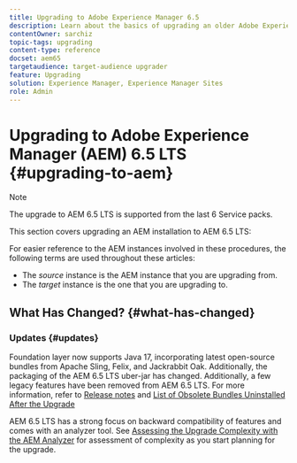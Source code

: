 ```yaml
---
title: Upgrading to Adobe Experience Manager 6.5
description: Learn about the basics of upgrading an older Adobe Experience Manager (AEM) installation to AEM 6.5.
contentOwner: sarchiz
topic-tags: upgrading
content-type: reference
docset: aem65
targetaudience: target-audience upgrader
feature: Upgrading
solution: Experience Manager, Experience Manager Sites
role: Admin
---
```

# Upgrading to Adobe Experience Manager (AEM) 6.5 LTS {#upgrading-to-aem}

>[!NOTE]
>The upgrade to AEM 6.5 LTS is supported from the last 6 Service packs.

This section covers upgrading an AEM installation to AEM 6.5 LTS:

<!-- Alexandru: drafting for now 

* [Planning Your Upgrade](/help/sites-deploying/upgrade-planning.md)
* [Assessing the Upgrade Complexity with Pattern Detector](/help/sites-deploying/pattern-detector.md)
* [Backward Compatibility in AEM 6.5](/help/sites-deploying/backward-compatibility.md)
  This was drafted before: * [Using Offline Reindexing To Reduce Downtime During an Upgrade](/help/sites-deploying/upgrade-offline-reindexing.md)-->

<!--
* [Upgrade Procedure](/help/sites-deploying/upgrade-procedure.md)
* [Upgrading Code and Customizations](/help/sites-deploying/upgrading-code-and-customizations.md)
* [Pre-Upgrade Maintenance Tasks](/help/sites-deploying/pre-upgrade-maintenance-tasks.md)
* [Performing an In-Place Upgrade](/help/sites-deploying/in-place-upgrade.md)
* [Post Upgrade Checks and Troubleshooting](/help/sites-deploying/post-upgrade-checks-and-troubleshooting.md)
* [Sustainable Upgrades](/help/sites-deploying/sustainable-upgrades.md)
* [Lazy Content Migration](/help/sites-deploying/lazy-content-migration.md)

-->

For easier reference to the AEM instances involved in these procedures, the following terms are used throughout these articles:

* The *source* instance is the AEM instance that you are upgrading from.
* The *target* instance is the one that you are upgrading to.

## What Has Changed? {#what-has-changed}

### Updates {#updates}

Foundation layer now supports Java 17, incorporating latest open-source bundles from Apache Sling, Felix, and Jackrabbit Oak. Additionally, the packaging of the AEM 6.5 LTS uber-jar has changed. Additionally, a few legacy features have been removed from AEM 6.5 LTS. For more information, refer to [Release notes](/help/release-notes/release-notes.md#whats-new-what-s-new) and [List of Obsolete Bundles Uninstalled After the Upgrade](/help/sites-deploying/obsolete-bundles.md)

AEM 6.5 LTS has a strong focus on backward compatibility of features and comes with an analyzer tool. See [Assessing the Upgrade Complexity with the AEM Analyzer](/help/sites-deploying/pattern-detector.md) for assessment of complexity as you start planning for the upgrade.
